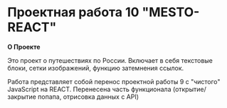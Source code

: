 # Проектная работа 10 "MESTO-REACT"

**О Проекте**

Это проект о путешествиях по России. Включает в себя текстовые блоки, сетки изображений, функцию затемнения ссылок.

Работа представляет собой перенос проектной работы 9 с "чистого" JavaScript на REACT. Перенесена часть функционала (открытие/закрытие попапа, отрисовка данных с API)
